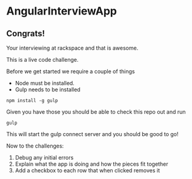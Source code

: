 # AngularInterviewApp

## Congrats!

Your interviewing at rackspace and that is awesome.

This is a live code challenge.

Before we get started we require a couple of things

* Node must be installed.
* Gulp needs to be installed

```
npm install -g gulp
```

Given you have those you should be able to check this repo out
and run

```
gulp
```

This will start the gulp connect server and you should be good to go!

Now to the challenges:

1. Debug any initial errors
2. Explain what the app is doing and how the pieces fit together
3. Add a checkbox to each row that when clicked removes it
